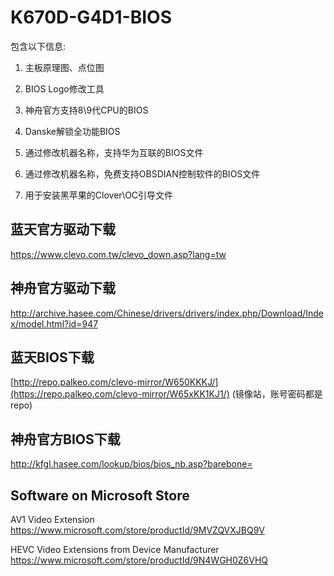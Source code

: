 # K670D-G4D1-BIOS


包含以下信息: 

1. 主板原理图、点位图

2. BIOS Logo修改工具

3. 神舟官方支持8\9代CPU的BIOS

4. Danske解锁全功能BIOS

5. 通过修改机器名称，支持华为互联的BIOS文件

6. 通过修改机器名称，免费支持OBSDIAN控制软件的BIOS文件

7. 用于安装黑苹果的Clover\OC引导文件



## 蓝天官方驱动下载

https://www.clevo.com.tw/clevo_down.asp?lang=tw



## 神舟官方驱动下载

http://archive.hasee.com/Chinese/drivers/drivers/index.php/Download/Index/model.html?id=947


## 蓝天BIOS下载

[http://repo.palkeo.com/clevo-mirror/W650KKKJ/](https://repo.palkeo.com/clevo-mirror/W65xKK1KJ1/)
(镜像站，账号密码都是repo)


## 神舟官方BIOS下载

http://kfgl.hasee.com/lookup/bios/bios_nb.asp?barebone=




## Software on Microsoft Store

AV1 Video Extension https://www.microsoft.com/store/productId/9MVZQVXJBQ9V

HEVC Video Extensions from Device Manufacturer https://www.microsoft.com/store/productId/9N4WGH0Z6VHQ







